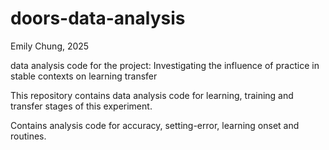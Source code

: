 # doors-data-analysis

Emily Chung, 2025

data analysis code for the project: Investigating the influence of practice in stable contexts on learning transfer

This repository contains data analysis code for learning, training and transfer stages of this experiment.

Contains analysis code for accuracy, setting-error, learning onset and routines.

